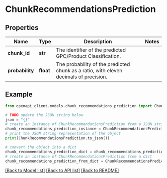 # ChunkRecommendationsPrediction


## Properties

Name | Type | Description | Notes
------------ | ------------- | ------------- | -------------
**chunk_id** | **str** | The identifier of the predicted GPC/Product Classification. | 
**probability** | **float** | The probability of the predicted chunk as a ratio, with eleven decimals of precision. | 

## Example

```python
from openapi_client.models.chunk_recommendations_prediction import ChunkRecommendationsPrediction

# TODO update the JSON string below
json = "{}"
# create an instance of ChunkRecommendationsPrediction from a JSON string
chunk_recommendations_prediction_instance = ChunkRecommendationsPrediction.from_json(json)
# print the JSON string representation of the object
print(ChunkRecommendationsPrediction.to_json())

# convert the object into a dict
chunk_recommendations_prediction_dict = chunk_recommendations_prediction_instance.to_dict()
# create an instance of ChunkRecommendationsPrediction from a dict
chunk_recommendations_prediction_from_dict = ChunkRecommendationsPrediction.from_dict(chunk_recommendations_prediction_dict)
```
[[Back to Model list]](../README.md#documentation-for-models) [[Back to API list]](../README.md#documentation-for-api-endpoints) [[Back to README]](../README.md)


